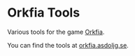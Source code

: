 # Orkfia Tools

Various tools for the game [Orkfia](https://alliancesatwar.com).

You can find the tools at [orkfia.asdoljg.se](http://orkfia.asdoljg.se).
